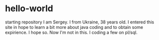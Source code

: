 # hello-world
starting repository
I am Sergey. I from Ukraine, 38 years old. I entered this site in hope to learn a bit more about java coding and to obtain some expirience. I hope so. Now I'm not in this. I coding a few on pl/sql. 
